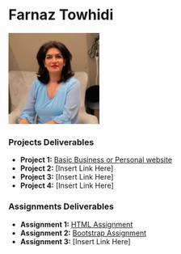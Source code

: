 # Farnaz Towhidi 
<img src="./assets/FarnazTowhidi.jpeg" style="width:180px"/>

### Projects Deliverables

- **Project 1:** [Basic Business or Personal website](./Assignments/Project_1_Basic%20Business%20or%20Personal%20Website.pdf)
- **Project 2:** [Insert Link Here]
- **Project 3:** [Insert Link Here]
- **Project 4:** [Insert Link Here]

### Assignments Deliverables

- **Assignment 1:** [HTML Assignment](./Assignments/Assignment_Html.pdf)
- **Assignment 2:** [Bootstrap Assignment](./Assignments/Assignment_Html.pdf)
- **Assignment 3:** [Insert Link Here]
